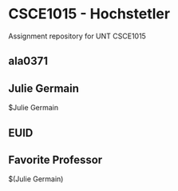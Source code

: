 # CSCE1015 - Hochstetler
Assignment repository for UNT CSCE1015
## ala0371

## Julie Germain
$Julie Germain
## EUID

## Favorite Professor
$(Julie Germain)

